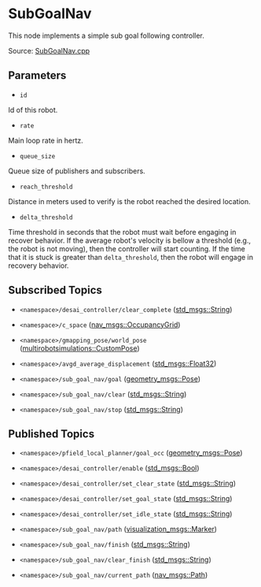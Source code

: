# SubGoalNav

This node implements a simple sub goal following controller.

Source: [SubGoalNav.cpp](../../src/multirobotexploration/source/navigation/SubGoalNav.cpp)

## Parameters

* ```id```

Id of this robot.

* ```rate```

Main loop rate in hertz.

* ```queue_size```

Queue size of publishers and subscribers.

* ```reach_threshold```

Distance in meters used to verify is the robot reached the desired location.

* ```delta_threshold```

Time threshold in seconds that the robot must wait before engaging in recover behavior. If the average robot's velocity is bellow a threshold (e.g., the robot is not moving), then the controller will start counting. If the time that it is stuck is greater than ```delta_threshold```, then the robot will engage in recovery behavior.

## Subscribed Topics

* ```<namespace>/desai_controller/clear_complete``` ([std_msgs::String](https://docs.ros.org/en/api/std_msgs/html/msg/String.html))

* ```<namespace>/c_space``` ([nav_msgs::OccupancyGrid](https://docs.ros.org/en/api/nav_msgs/html/msg/OccupancyGrid.html))

* ```<namespace>/gmapping_pose/world_pose``` ([multirobotsimulations::CustomPose](https://docs.ros.org/en/api/nav_msgs/html/msg/OccupancyGrid.html))

* ```<namespace>/avgd_average_displacement``` ([std_msgs::Float32](https://docs.ros.org/en/api/std_msgs/html/msg/Float32.html))

* ```<namespace>/sub_goal_nav/goal``` ([geometry_msgs::Pose](https://docs.ros.org/en/api/geometry_msgs/html/msg/Pose.html))

* ```<namespace>/sub_goal_nav/clear``` ([std_msgs::String](https://docs.ros.org/en/api/std_msgs/html/msg/String.html))

* ```<namespace>/sub_goal_nav/stop``` ([std_msgs::String](https://docs.ros.org/en/api/std_msgs/html/msg/String.html))

## Published Topics

* ```<namespace>/pfield_local_planner/goal_occ``` ([geometry_msgs::Pose](https://docs.ros.org/en/api/geometry_msgs/html/msg/Pose.html))

* ```<namespace>/desai_controller/enable``` ([std_msgs::Bool](https://docs.ros.org/en/api/std_msgs/html/msg/Bool.html))

* ```<namespace>/desai_controller/set_clear_state``` ([std_msgs::String](https://docs.ros.org/en/api/std_msgs/html/msg/String.html))

* ```<namespace>/desai_controller/set_goal_state``` ([std_msgs::String](https://docs.ros.org/en/api/std_msgs/html/msg/String.html))

* ```<namespace>/desai_controller/set_idle_state``` ([std_msgs::String](https://docs.ros.org/en/api/std_msgs/html/msg/String.html))

* ```<namespace>/sub_goal_nav/path``` ([visualization_msgs::Marker](https://docs.ros.org/en/api/visualization_msgs/html/msg/Marker.html))

* ```<namespace>/sub_goal_nav/finish``` ([std_msgs::String](https://docs.ros.org/en/api/visualization_msgs/html/msg/Marker.html))

* ```<namespace>/sub_goal_nav/clear_finish``` ([std_msgs::String](https://docs.ros.org/en/api/visualization_msgs/html/msg/Marker.html))

* ```<namespace>/sub_goal_nav/current_path``` ([nav_msgs::Path](https://docs.ros.org/en/api/nav_msgs/html/msg/Path.html))

<!-- ## Published Transforms

* ```odom``` -->
